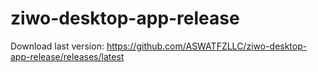# ziwo-desktop-app-release

Download last version: https://github.com/ASWATFZLLC/ziwo-desktop-app-release/releases/latest 
